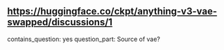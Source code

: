 ## https://huggingface.co/ckpt/anything-v3-vae-swapped/discussions/1

contains_question: yes
question_part: Source of vae?